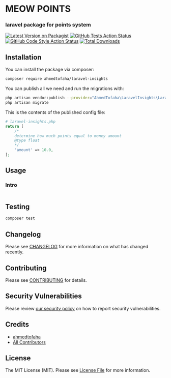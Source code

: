 # MEOW POINTS
### laravel package for points system
[![Latest Version on Packagist](https://img.shields.io/packagist/v/ahmedtofaha/laravel-insights.svg?style=flat-square)](https://packagist.org/packages/ahmedtofaha/laravel-insights)
[![GitHub Tests Action Status](https://img.shields.io/github/workflow/status/ahmedtofaha/laravel-insights/run-tests?label=tests)](https://github.com/ahmedtofaha/laravel-insights/actions?query=workflow%3Arun-tests+branch%3Amain)
[![GitHub Code Style Action Status](https://img.shields.io/github/workflow/status/ahmedtofaha/laravel-insights/Fix%20PHP%20code%20style%20issues?label=code%20style)](https://github.com/ahmedtofaha/laravel-insights/actions?query=workflow%3A"Fix+PHP+code+style+issues"+branch%3Amain)
[![Total Downloads](https://img.shields.io/packagist/dt/ahmedtofaha/laravel-insights.svg?style=flat-square)](https://packagist.org/packages/ahmedtofaha/laravel-insights)
## Installation

You can install the package via composer:

```bash
composer require ahmedtofaha/laravel-insights
```

You can publish all we need and run the migrations with:

```bash
php artisan vendor:publish --provider="AhmedTofaha\LaravelInsights\LaravelInsightsServiceProvider"
php artisan migrate
```

This is the contents of the published config file:

```php
# laravel-insights.php
return [
    /*
    determine how much points equal to money amount
    @type float
    */
    'amount' => 10.0,
];
```


## Usage
### Intro
```php

````

## Testing

```bash
composer test
```

## Changelog

Please see [CHANGELOG](CHANGELOG.md) for more information on what has changed recently.

## Contributing

Please see [CONTRIBUTING](CONTRIBUTING.md) for details.

## Security Vulnerabilities

Please review [our security policy](../../security/policy) on how to report security vulnerabilities.

## Credits

- [ahmedtofaha](https://github.com/ahmedtofaha10)
- [All Contributors](../../contributors)

## License

The MIT License (MIT). Please see [License File](LICENSE.md) for more information.
